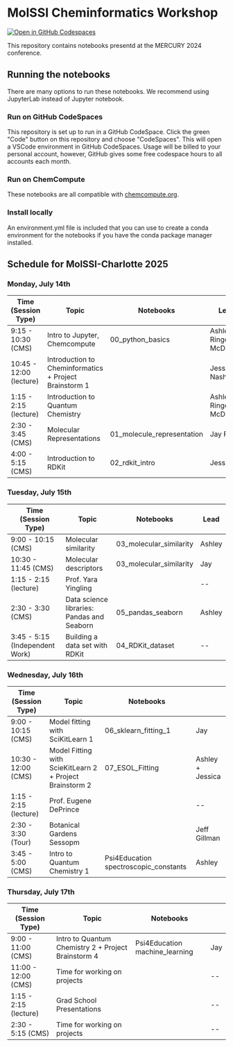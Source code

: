 # MolSSI Cheminformatics Workshop

[![Open in GitHub Codespaces](https://github.com/codespaces/badge.svg)](https://codespaces.new/molssi-education/molssi-cheminformatics)

This repository contains notebooks presentd at the MERCURY 2024 conference.

## Running the notebooks

There are many options to run these notebooks. We recommend using JupyterLab instead of Jupyter notebook.

### Run on GitHub CodeSpaces
This repository is set up to run in a GitHub CodeSpace. Click the green "Code" button on this repository and choose "CodeSpaces". This will open a VSCode environment in GitHub CodeSpaces. Usage will be billed to your personal account, however, GitHub gives some free codespace hours to all accounts each month.

### Run on ChemCompute
These notebooks are all compatible with [chemcompute.org](https://chemcompute.org/).

### Install locally
An environment.yml file is included that you can use to create a conda environment for the notebooks if you have the conda package manager installed.

## Schedule for MolSSI-Charlotte 2025

### Monday, July 14th

| Time (Session Type)     | Topic                                                        | Notebooks                             | Lead                            |
|-------------------------|--------------------------------------------------------------|---------------------------------------|---------------------------------|
| 9:15 - 10:30 (CMS)      | Intro to Jupyter, Chemcompute                                | 00_python_basics                      | Ashley Ringer McDonald          |
| 10:45 - 12:00 (lecture) | Introduction to Cheminformatics + Project Brainstorm 1       |                                       | Jessica Nash                    |
| 1:15 - 2:15 (lecture)   | Introduction to Quantum Chemistry                            |                                       | Ashley Ringer McDonald          |
| 2:30 - 3:45 (CMS)       | Molecular Representations                                     | 01_molecule_representation           | Jay Foley                             |
| 4:00 - 5:15 (CMS)       | Introduction to RDKit                                        | 02_rdkit_intro                        | Jessica                         |


### Tuesday, July 15th
| Time (Session Type)     | Topic                                                        | Notebooks                   | **Lead**      |
|-------------------------|--------------------------------------------------------------|-----------------------------|------|
| 9:00 - 10:15 (CMS)      | Molecular similarity                                         | 03_molecular_similarity     | Ashley |
| 10:30 - 11:45 (CMS)     | Molecular descriptors                                        | 03_molecular_similarity     | Jay   |
| 1:15 - 2:15 (lecture)   | Prof. Yara Yingling                                          |                             |   --   |
| 2:30 - 3:30 (CMS)       | Data science libraries: Pandas and Seaborn                   | 05_pandas_seaborn           | Ashley |
| 3:45 - 5:15 (Independent Work) | Building a data set with RDKit                       | 04_RDKit_dataset            |  -- |

### Wednesday, July 16th
| Time (Session Type)     | Topic                                                        | Notebooks                                 |      |
|-------------------------|--------------------------------------------------------------|-------------------------------------------|------|
| 9:00 - 10:15 (CMS)      | Model fitting with SciKitLearn 1                             | 06_sklearn_fitting_1                      | Jay  |
| 10:30 - 12:00 (CMS)     | Model Fitting with ScieKitLearn 2 + Project Brainstorm 2     | 07_ESOL_Fitting                           | Ashley + Jessica |
| 1:15 - 2:15 (lecture)   | Prof. Eugene DePrince                                        |                                           |   --   |
| 2:30 - 3:30 (Tour)      | Botanical Gardens Sessopm                |                                           |   Jeff Gillman  |
| 3:45 - 5:00 (CMS)       | Intro to Quantum Chemistry 1                                 | Psi4Education spectroscopic_constants     | Ashley |

### Thursday, July 17th
| Time (Session Type)     | Topic                                                        | Notebooks                                   |      |
|-------------------------|--------------------------------------------------------------|---------------------------------------------|------|
| 9:00 - 11:00 (CMS)      | Intro to Quantum Chemistry 2 + Project Brainstorm 4         | Psi4Education machine_learning              | Jay  |
| 11:00 - 12:00 (CMS)     | Time for working on projects                                |                                             |  --    |
| 1:15 - 2:15 (lecture)   | Grad School Presentations                                   |                                             |  --    |
| 2:30 - 5:15 (CMS)       | Time for working on projects                                |                                             |  --    |


